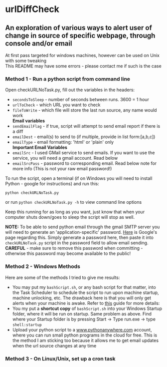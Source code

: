 # urlDiffCheck

## An exploration of various ways to alert user of change in source of specific webpage, through console and/or email

At first pass targeted for windows machines, however can be used on Unix with some tweaking  
This README may have some errors - please contact me if such is the case

### Method 1 - Run a python script from command line
Open checkURLNoTask.py, fill out the variables in the headers:
- `secondsToSleep` - number of seconds between runs.  3600 = 1 hour
- `urlToCheck` - which URL you want to check
- `fileToWrite` - which file will store the last run source, any name would work  
**Email variables**
- `sendEmailFlag` - if true, script will attempt to send email report if there is a diff
- `emailDest` - email(s) to send to (if multiple, provide in list form:[a,b,c])
- `emailType` - email formatting: 'html' or 'plain' only  
	**Important Email Variables**
- `emailSrc` - I used GMail service to send emails.  If you want to use the service, you will need a gmail account.  Read below
- `emailSrcPass` - password to corresponding email. Read below note for more info (This is not your raw email password!)

To run the script, open a terminal (if on Windows you will need to install Python - google for instructions) and run this:

`python checkURLNoTask.py`

or run `python checkURLNoTask.py -h` to view command line options


Keep this running for as long as you want, just know that when your computer shuts down/goes to sleep the script will stop as well.


**NOTE:**  To be able to send python email through the gmail SMTP server you will need to generate an 'application-specific' password. [Here](https://support.google.com/accounts/answer/185833) is Google's page regarding this.  Simply generate a password here, then paste it into `checkURLNoTask.py` script in the password field to allow email sending.  
**CAREFUL** - make sure to remove this password when committing - otherwise this password may become available to the public!


### Method 2 - Windows Methods
Here are some of the methods I tried to give me results:  
* You may put my `bashScript.sh`, or any bash script for that matter, into the Task Scheduler to schedule the script to run upon machine startup, machine unlocking, etc.  The drawback here is that you will only get alerts when your machine is awake. Refer to [this](http://www.howtogeek.com/123393/how-to-automatically-run-programs-and-set-reminders-with-the-windows-task-scheduler/) guide for more details: 
* You my put a **shortcut copy** of `bashScript.sh` into your Windows Startup folder, where it will be run on startup.  Same problem as above.  Find where your Startup folder is by pressing Start -> Type run.exe -> type `shell:startup`
* Upload your python script to a www.pythonanywhere.com account, where you can run small python programs in the cloud for free.  This is the method I am sticking too because it allows me to get email updates when the url source changes at any time

### Method 3 - On Linux/Unix, set up a cron task